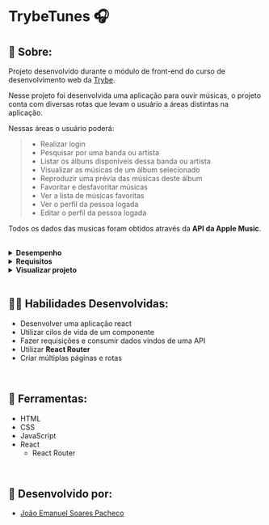 # TrybeTunes 🎧

## 📄 Sobre:

Projeto desenvolvido durante o módulo de front-end do curso de desenvolvimento web da [Trybe](https://www.betrybe.com/).

Nesse projeto foi desenvolvida uma aplicação para ouvir músicas, o projeto conta com diversas rotas que levam o usuário a áreas distintas na aplicação.
</br>

Nessas áreas o usuário poderá:
> * Realizar login
> * Pesquisar por uma banda ou artista
> * Listar os álbuns disponíveis dessa banda ou artista
> * Visualizar as músicas de um álbum selecionado
> * Reproduzir uma prévia das músicas deste álbum
> * Favoritar e desfavoritar músicas
> * Ver a lista de músicas favoritas
> * Ver o perfil da pessoa logada
> * Editar o perfil da pessoa logada

Todos os dados das musicas foram obtidos através da <strong>API da Apple Music</strong>.

</br>
<details>
<summary><strong>Desempenho</strong></summary>
Aprovado com 100% de desempenho em todos os requisitos
</details>

<details>
<summary><strong>Requisitos</strong></summary>
</br>
<strong>Requisitos Obrigatórios:</strong> 
</br>
1. Crie as rotas necessárias para a aplicação </br>
2. Crie um formulário para identificação </br>
3. Crie um componente de cabeçalho </br>
4. Crie os links de navegação no cabeçalho </br>
5. Crie o formulário para pesquisar artistas </br>
6. Faça a requisição para pesquisar artistas </br>
7. Crie a lista de músicas do álbum selecionado </br>
8. Crie o mecanismo para adicionar músicas na lista de músicas favoritas </br>
9. Faça a requisição para recuperar as músicas favoritas ao entrar na página do Álbum </br>
10. Faça a requisição para recuperar as músicas favoritas e atualizar a lista após favoritar uma música </br>
11. Crie o mecanismo para remover músicas na lista de músicas favoritas </br>
</br>
<strong>Requisitos bônus:</strong> 
</br>
12. Crie a lista de músicas favoritas </br>
13. Crie a exibição de perfil </br>
14. Crie o formulário de edição de perfil </br>
</details>

<details>
<summary><strong>Visualizar projeto</strong></summary>
:construction: Área em construção ! :construction:
</details>
</br>

## 🤹🏽 Habilidades Desenvolvidas:
* Desenvolver uma aplicação react
* Utilizar cilos de vida de um componente
* Fazer requisições e consumir dados vindos de uma API
* Utilizar <strong>React Router</strong>
* Criar múltiplas páginas e rotas
</br>

## 🧰 Ferramentas:
* HTML
* CSS
* JavaScript
* React
  * React Router
</br>

## 📝 Desenvolvido por:
* [João Emanuel Soares Pacheco](https://github.com/joaoespacheco)
